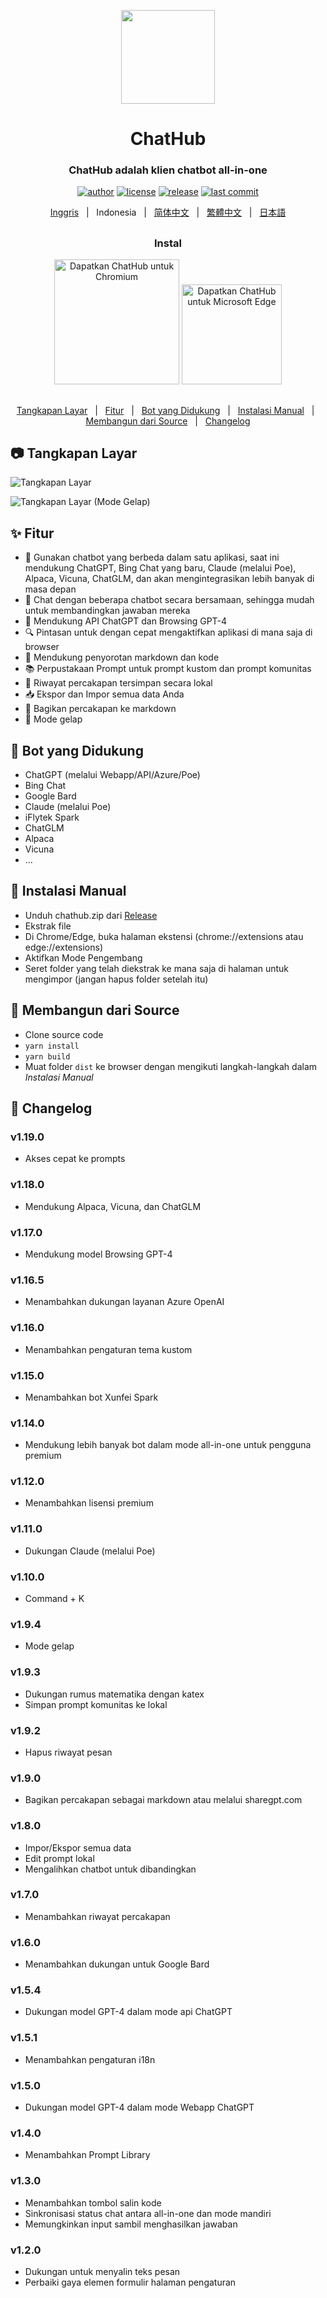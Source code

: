 <p align="center">
    <img src="./src/assets/icon.png" width="150">
</p>

<h1 align="center">ChatHub</h1>

<div align="center">

### ChatHub adalah klien chatbot all-in-one

[![author][author-image]][author-url]
[![license][license-image]][license-url]
[![release][release-image]][release-url]
[![last commit][last-commit-image]][last-commit-url]  

[Inggris](README.md) &nbsp;&nbsp;|&nbsp;&nbsp; Indonesia &nbsp;&nbsp;|&nbsp;&nbsp; [简体中文](README_ZH-CN.md) &nbsp;&nbsp;|&nbsp;&nbsp; [繁體中文](README_ZH-TW.md) &nbsp;&nbsp;|&nbsp;&nbsp; [日本語](README_JA.md)

##    
    
### Instal
    
<a href="https://chrome.google.com/webstore/detail/chathub-all-in-one-chatbo/iaakpnchhognanibcahlpcplchdfmgma?utm_source=github"><img src="https://user-images.githubusercontent.com/64502893/231991498-8df6dd63-727c-41d0-916f-c90c15127de3.png" width="200" alt="Dapatkan ChatHub untuk Chromium"></a>
<a href="https://microsoftedge.microsoft.com/addons/detail/chathub-allinone-chat/kdlmggoacmfoombiokflpeompajfljga?utm_source=github"><img src="https://user-images.githubusercontent.com/64502893/231991158-1b54f831-2fdc-43b6-bf9a-f894000e5aa8.png" width="160" alt="Dapatkan ChatHub untuk Microsoft Edge"></a>
    
##

[Tangkapan Layar](#-tangkapan-layar) &nbsp;&nbsp;|&nbsp;&nbsp; [Fitur](#-fitur) &nbsp;&nbsp;|&nbsp;&nbsp; [Bot yang Didukung](#-supported-bots) &nbsp;&nbsp;|&nbsp;&nbsp; [Instalasi Manual](#-instalasi-manual) &nbsp;&nbsp;|&nbsp;&nbsp; [Membangun dari Source](#-membangun-dari-source) &nbsp;&nbsp;|&nbsp;&nbsp; [Changelog](#-changelog)
    
[author-image]: https://img.shields.io/badge/author-wong2-blue.svg
[author-url]: https://github.com/wong2
[license-image]: https://img.shields.io/github/license/chathub-dev/chathub?color=blue
[license-url]: https://github.com/chathub-dev/chathub/blob/main/LICENSE
[release-image]: https://img.shields.io/github/v/release/chathub-dev/chathub?color=blue
[release-url]: https://github.com/chathub-dev/chathub/releases/latest
[last-commit-image]: https://img.shields.io/github/last-commit/chathub-dev/chathub?label=last%20commit
[last-commit-url]: https://github.com/chathub-dev/chathub/commits

</div>

##

## 📷 Tangkapan Layar

![Tangkapan Layar](screenshots/extension.png?raw=true)

![Tangkapan Layar (Mode Gelap)](screenshots/dark.png?raw=true)

## ✨ Fitur

- 🤖 Gunakan chatbot yang berbeda dalam satu aplikasi, saat ini mendukung ChatGPT, Bing Chat yang baru, Claude (melalui Poe), Alpaca, Vicuna, ChatGLM,  dan akan mengintegrasikan lebih banyak di masa depan
- 💬 Chat dengan beberapa chatbot secara bersamaan, sehingga mudah untuk membandingkan jawaban mereka
- 🚀 Mendukung API ChatGPT dan Browsing GPT-4
- 🔍 Pintasan untuk dengan cepat mengaktifkan aplikasi di mana saja di browser
- 🎨 Mendukung penyorotan markdown dan kode
- 📚 Perpustakaan Prompt untuk prompt kustom dan prompt komunitas
- 💾 Riwayat percakapan tersimpan secara lokal
- 📥 Ekspor dan Impor semua data Anda
- 🔗 Bagikan percakapan ke markdown
- 🌙 Mode gelap

## 🤖 Bot yang Didukung

* ChatGPT (melalui Webapp/API/Azure/Poe)
* Bing Chat
* Google Bard
* Claude (melalui Poe)
* iFlytek Spark
* ChatGLM
* Alpaca
* Vicuna
* ...

## 🔧 Instalasi Manual

- Unduh chathub.zip dari [Release](https://github.com/chathub-dev/chathub/releases)
- Ekstrak file
- Di Chrome/Edge, buka halaman ekstensi (chrome://extensions atau edge://extensions)
- Aktifkan Mode Pengembang
- Seret folder yang telah diekstrak ke mana saja di halaman untuk mengimpor (jangan hapus folder setelah itu)

## 🔨 Membangun dari Source

- Clone source code
- `yarn install`
- `yarn build`
- Muat folder `dist` ke browser dengan mengikuti langkah-langkah dalam _Instalasi Manual_

## 📜 Changelog

### v1.19.0

- Akses cepat ke prompts

### v1.18.0

- Mendukung Alpaca, Vicuna, dan ChatGLM

### v1.17.0

- Mendukung model Browsing GPT-4

### v1.16.5

- Menambahkan dukungan layanan Azure OpenAI

### v1.16.0

- Menambahkan pengaturan tema kustom

### v1.15.0

- Menambahkan bot Xunfei Spark

### v1.14.0

- Mendukung lebih banyak bot dalam mode all-in-one untuk pengguna premium

### v1.12.0

- Menambahkan lisensi premium

### v1.11.0

- Dukungan Claude (melalui Poe)

### v1.10.0

- Command + K

### v1.9.4

- Mode gelap

### v1.9.3

- Dukungan rumus matematika dengan katex
- Simpan prompt komunitas ke lokal

### v1.9.2

- Hapus riwayat pesan

### v1.9.0

- Bagikan percakapan sebagai markdown atau melalui sharegpt.com

### v1.8.0

- Impor/Ekspor semua data
- Edit prompt lokal
- Mengalihkan chatbot untuk dibandingkan

### v1.7.0

- Menambahkan riwayat percakapan

### v1.6.0

- Menambahkan dukungan untuk Google Bard

### v1.5.4

- Dukungan model GPT-4 dalam mode api ChatGPT

### v1.5.1

- Menambahkan pengaturan i18n

### v1.5.0

- Dukungan model GPT-4 dalam mode Webapp ChatGPT

### v1.4.0

- Menambahkan Prompt Library

### v1.3.0

- Menambahkan tombol salin kode
- Sinkronisasi status chat antara all-in-one dan mode mandiri
- Memungkinkan input sambil menghasilkan jawaban

### v1.2.0

- Dukungan untuk menyalin teks pesan
- Perbaiki gaya elemen formulir halaman pengaturan
